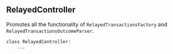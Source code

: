 ## RelayedController

Promotes all the functionality of `RelayedTransactionsFactory` and `RelayedTransactionsOutcomeParser`.

```
class RelayedController:
    ...
```
